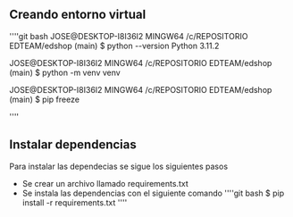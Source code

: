 


## Creando entorno virtual
''''git bash
JOSE@DESKTOP-I8I36I2 MINGW64 /c/REPOSITORIO EDTEAM/edshop (main)
$ python --version
Python 3.11.2

JOSE@DESKTOP-I8I36I2 MINGW64 /c/REPOSITORIO EDTEAM/edshop (main)
$ python -m venv venv

JOSE@DESKTOP-I8I36I2 MINGW64 /c/REPOSITORIO EDTEAM/edshop (main)
$ pip freeze

''''

## Instalar dependencias
Para instalar las dependecias se sigue los siguientes pasos
- Se crear un archivo llamado requirements.txt
- Se instala las dependencias con el siguiente comando
''''git bash
$ pip install -r requirements.txt
''''
